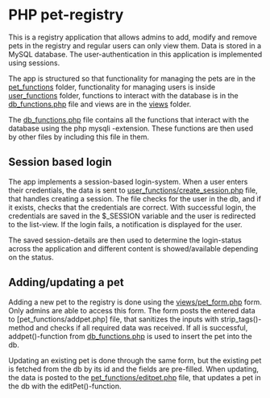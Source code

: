 # PHP pet-registry

This is a registry application that allows admins to add, modify and remove pets in the registry and regular users can only view them. Data is stored in a MySQL database. The user-authentication in this application is implemented using sessions. 

The app is structured so that functionality for managing the pets are in the [pet_functions](https://github.com/TuikkaTommi/portfolio/tree/main/PHP/lemmikkirekisteri/pet_functions) folder, functionality for managing users is inside [user_functions](https://github.com/TuikkaTommi/portfolio/tree/main/PHP/lemmikkirekisteri/user_functions) folder, functions to interact with the database is in the [db_functions.php](https://github.com/TuikkaTommi/portfolio/blob/main/PHP/lemmikkirekisteri/db_functions.php) file and views are in the [views](https://github.com/TuikkaTommi/portfolio/tree/main/PHP/lemmikkirekisteri/views) folder.

The [db_functions.php](https://github.com/TuikkaTommi/portfolio/blob/main/PHP/lemmikkirekisteri/db_functions.php) file contains all the functions that interact with the database using the php mysqli -extension. These functions are then used by other files by including this file in them.

## Session based login

The app implements a session-based login-system. When a user enters their credentials, the data is sent to [user_functions/create_session.php](https://github.com/TuikkaTommi/portfolio/blob/main/PHP/lemmikkirekisteri/user_functions/create_session.php) file, that handles creating a session. The file checks for the user in the db, and if it exists, checks that the credentials are correct. With successful login, the credentials are saved in the $_SESSION variable and the user is redirected to the list-view. If the login fails, a notification is displayed for the user.

The saved session-details are then used to determine the login-status across the application and different content is showed/available depending on the status.

## Adding/updating a pet

Adding a new pet to the registry is done using the [views/pet_form.php](https://github.com/TuikkaTommi/portfolio/blob/main/PHP/lemmikkirekisteri/views/pet_form.php) form. Only admins are able to access this form. The form posts the entered data to [pet_functions/addpet.php] file, that sanitizes the inputs with strip_tags()-method and checks if all required data was received. If all is successful, addpet()-function from [db_functions.php](https://github.com/TuikkaTommi/portfolio/blob/main/PHP/lemmikkirekisteri/db_functions.php) is used to insert the pet into the db.

Updating an existing pet is done through the same form, but the existing pet is fetched from the db by its id and the fields are pre-filled. When updating, the data is posted to the [pet_functions/editpet.php](https://github.com/TuikkaTommi/portfolio/blob/main/PHP/lemmikkirekisteri/pet_functions/editpet.php) file, that updates a pet in the db with the editPet()-function.
